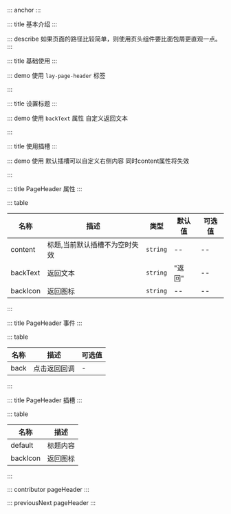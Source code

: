 ::: anchor
:::

::: title 基本介绍
:::

::: describe 如果页面的路径比较简单，则使用页头组件要比面包屑更直观一点。
:::

::: title 基础使用
:::

::: demo 使用 `lay-page-header` 标签

<template>
  <lay-page-header content="详情页面" @back="handleBack"></lay-page-header>
</template>

<script setup>
const handleBack=()=>{
  alert('点击返回回调')
}
</script>

:::

::: title 设置标题
:::

::: demo 使用 `backText` 属性  自定义返回文本

<template>
  <lay-page-header content="详情页面" backText="back" @back="handleBack"></lay-page-header>
</template>

<script setup>
const handleBack=()=>{
  alert('点击返回回调')
}
</script>

:::

::: title 使用插槽
:::

::: demo 使用 默认插槽可以自定义右侧内容  同时content属性将失效

<template>
  <lay-page-header backText="back" @back="handleBack">
    <span>Do what ever you want...</span>&nbsp;
    <lay-icon type="layui-icon-face-smile" color="red"></lay-icon> &nbsp;
    <lay-icon type="layui-icon-face-smile" color="orange"></lay-icon> &nbsp;
    <lay-icon type="layui-icon-face-smile" color="green"></lay-icon> &nbsp;
    <lay-icon type="layui-icon-face-smile" color="cyan"></lay-icon> &nbsp;
    <lay-icon type="layui-icon-face-smile" color="blue"></lay-icon> &nbsp;
    <lay-icon type="layui-icon-face-smile" color="black"></lay-icon> &nbsp;
  </lay-page-header>
</template>

<script setup>
const handleBack=()=>{
  alert('点击返回回调')
}
</script>

:::

::: title PageHeader 属性
:::

::: table

| 名称     | 描述                           | 类型     | 默认值 | 可选值 |
| -------- | ----------------------------- | -------- | ------ | ------ |
| content  | 标题,当前默认插槽不为空时失效    | `string` | --     | --     |
| backText | 返回文本                       | `string` | "返回" | --     |
| backIcon | 返回图标                       | `string` | --     | --     |

:::

::: title PageHeader 事件
:::

::: table

| 名称 | 描述          | 可选值 |
| ---- | ------------ | ------ |
| back | 点击返回回调  | -      |

:::

::: title PageHeader 插槽
:::

::: table

| 名称    | 描述     |
| ------  |  ------ | 
| default | 标题内容 |
| backIcon| 返回图标 |

:::


::: contributor pageHeader
:::  

::: previousNext pageHeader
:::

